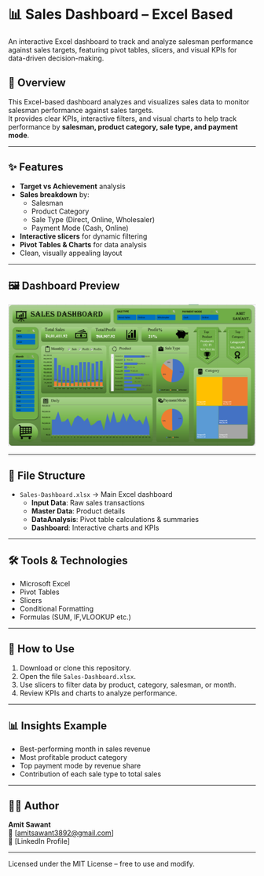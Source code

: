# 📊 Sales Dashboard – Excel Based
An interactive Excel dashboard to track and analyze salesman performance against sales targets, featuring pivot tables, slicers, and visual KPIs for data-driven decision-making.

## 📌 Overview
This Excel-based dashboard analyzes and visualizes sales data to monitor salesman performance against sales targets.  
It provides clear KPIs, interactive filters, and visual charts to help track performance by **salesman, product category, sale type, and payment mode**.

---

## ✨ Features
- **Target vs Achievement** analysis
- **Sales breakdown** by:
  - Salesman
  - Product Category
  - Sale Type (Direct, Online, Wholesaler)
  - Payment Mode (Cash, Online)
- **Interactive slicers** for dynamic filtering
- **Pivot Tables & Charts** for data analysis
- Clean, visually appealing layout

---

## 🖼️ Dashboard Preview
![Dashboard Screenshot](saledashboard.png)  

---

## 📂 File Structure
- `Sales-Dashboard.xlsx` → Main Excel dashboard
  - **Input Data**: Raw sales transactions
  - **Master Data**: Product details
  - **DataAnalysis**: Pivot table calculations & summaries
  - **Dashboard**: Interactive charts and KPIs

---

## 🛠 Tools & Technologies
- Microsoft Excel
- Pivot Tables
- Slicers
- Conditional Formatting
- Formulas (SUM, IF,VLOOKUP etc.)

---

## 📌 How to Use
1. Download or clone this repository.
2. Open the file `Sales-Dashboard.xlsx`.
3. Use slicers to filter data by product, category, salesman, or month.
4. Review KPIs and charts to analyze performance.

---

## 📊 Insights Example
- Best-performing month in sales revenue
- Most profitable product category
- Top payment mode by revenue share
- Contribution of each sale type to total sales

---

## 👨‍💻 Author
**Amit Sawant**  
📧 [amitsawant3892@gmail.com]  
🔗 [LinkedIn Profile]

---
Licensed under the MIT License – free to use and modify.

